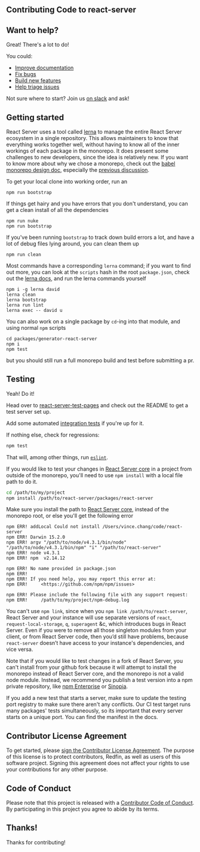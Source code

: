 Contributing Code to react-server
---------------------------------

## Want to help?

Great!  There's a lot to do!

You could:

- [Improve documentation][improve-documentation]
- [Fix bugs][fix-bugs]
- [Build new features][build-new-features]
- [Help triage issues][help-triage-issues]

Not sure where to start? Join us [on slack](https://slack.react-server.io/) and ask!

## Getting started

React Server uses a tool called [lerna](https://www.npmjs.com/package/lerna) to
manage the entire React Server ecosystem in a single repository.  This allows
maintainers to know that everything works together well, without having to know
all of the inner workings of each package in the monorepo.  It does present some
challenges to new developers, since the idea is relatively new.  If you want to
know more about why we chose a monorepo, check out the [babel monorepo design
doc](https://github.com/babel/babel/blob/master/doc/design/monorepo.md),
especially the [previous discussion](https://github.com/babel/babel/blob/master/doc/design/monorepo.md#previous-discussion).

To get your local clone into working order, run an

```
npm run bootstrap
```

If things get hairy and you have errors that you don't understand, you can get
a clean install of all the dependencies

```
npm run nuke
npm run bootstrap
```

If you've been running `bootstrap` to track down build errors a lot, and have a
lot of debug files lying around, you can clean them up

```
npm run clean
```

Most commands have a corresponding `lerna` command; if you want to find out more,
you can look at the `scripts` hash in the root `package.json`, check out the
[lerna docs](https://lernajs.io/), and run the lerna commands yourself

```
npm i -g lerna david
lerna clean
lerna bootstrap
lerna run lint
lerna exec -- david u
```

You can also work on a single package by `cd`-ing into that module, and using
normal `npm` scripts

```
cd packages/generator-react-server
npm i
npm test
```

but you should still run a full monorepo build and test before submitting a pr.

## Testing

Yeah!  Do it!

Head over to [react-server-test-pages](/packages/react-server-test-pages) and
check out the README to get a test server set up.

Add some automated [integration
tests](/packages/react-server-integration-tests) if you're up for it.

If nothing else, check for regressions:

```bash
npm test
```

That will, among other things, run [`eslint`](/.eslintrc).

If you would like to test your changes in [React Server
core](/packages/react-server) in a project from outside of the monorepo, you'll
need to use `npm install` with a local file path to do it.

```bash
cd /path/to/my/project
npm install /path/to/react-server/packages/react-server
```

Make sure you install the path to [React Server core](/packages/react-server),
instead of the monorepo root, or else you'll get the following error

```
npm ERR! addLocal Could not install /Users/vince.chang/code/react-server
npm ERR! Darwin 15.2.0
npm ERR! argv "/path/to/node/v4.3.1/bin/node" "/path/to/node/v4.3.1/bin/npm" "i" "/path/to/react-server"
npm ERR! node v4.3.1
npm ERR! npm  v2.14.12

npm ERR! No name provided in package.json
npm ERR!
npm ERR! If you need help, you may report this error at:
npm ERR!     <https://github.com/npm/npm/issues>

npm ERR! Please include the following file with any support request:
npm ERR!     /path/to/my/project/npm-debug.log
```

You can't use  `npm link`, since when you `npm link /path/to/react-server`,
React Server and your instance will use separate versions of `react`,
`request-local-storage`, `q`, `superagent` &c, which introduces bugs in React
Server. Even if you were to remove all those singleton modules from your client,
or from React Server code, then you’d still have problems, because
`react-server` doesn’t have access to your instance's dependencies, and vice
versa.

Note that if you would like to test changes in a fork of React Server, you can't
install from your github fork because it will attempt to install the monorepo
instead of React Server core, and the monorepo is not a valid node module.
Instead, we recommend you publish a test version into a npm private repository,
like [npm Enterprise](https://docs.npmjs.com/enterprise/index) or
[Sinopia](https://github.com/rlidwka/sinopia).

If you add a new test that starts a server, make sure to update the
testing port registry to make sure there aren't any conflicts.  Our
CI test target runs many packages' tests simultaneously, so its
important that every server starts on a unique port.  You can find
the manifest in the docs.

## Contributor License Agreement

To get started, please [sign the Contributor License
Agreement](https://cla-assistant.io/redfin/react-server). The purpose
of this license is to protect contributors, Redfin, as well as users
of this software project. Signing this agreement does not affect your
rights to use your contributions for any other purpose.

## Code of Conduct

Please note that this project is released with a [Contributor Code of
Conduct](/CODE_OF_CONDUCT.md).
By participating in this project you agree to abide by its terms.

## Thanks!

Thanks for contributing!


[improve-documentation]: https://github.com/redfin/react-server/issues?q=is%3Aopen+is%3Aissue+label%3A%22help+wanted%22+label%3Adocumentation
[fix-bugs]: https://github.com/redfin/react-server/issues?q=is%3Aopen+is%3Aissue+label%3A%22help+wanted%22+label%3Abug
[build-new-features]: https://github.com/redfin/react-server/issues?q=is%3Aopen+is%3Aissue+label%3A"help+wanted"+label%3Aenhancement
[help-triage-issues]: https://github.com/redfin/react-server/issues
